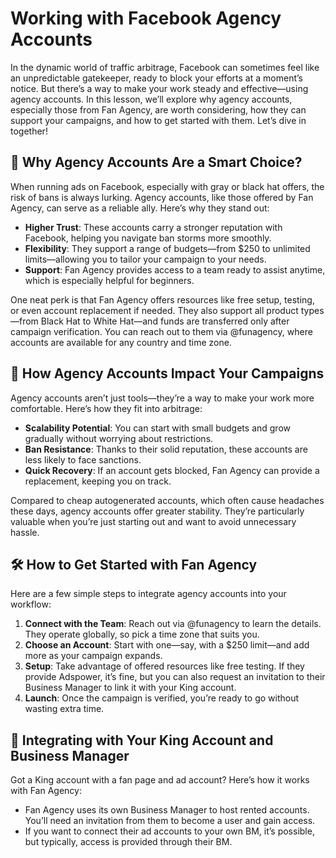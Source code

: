 # Working with Facebook Agency Accounts

In the dynamic world of traffic arbitrage, Facebook can sometimes feel like an unpredictable gatekeeper, ready to block your efforts at a moment’s notice. But there’s a way to make your work steady and effective—using agency accounts. In this lesson, we’ll explore why agency accounts, especially those from Fan Agency, are worth considering, how they can support your campaigns, and how to get started with them. Let’s dive in together\!


## 🌱 Why Agency Accounts Are a Smart Choice?

When running ads on Facebook, especially with gray or black hat offers, the risk of bans is always lurking. Agency accounts, like those offered by Fan Agency, can serve as a reliable ally. Here’s why they stand out:

* **Higher Trust**: These accounts carry a stronger reputation with Facebook, helping you navigate ban storms more smoothly.  
* **Flexibility**: They support a range of budgets—from $250 to unlimited limits—allowing you to tailor your campaign to your needs.  
* **Support**: Fan Agency provides access to a team ready to assist anytime, which is especially helpful for beginners.

One neat perk is that Fan Agency offers resources like free setup, testing, or even account replacement if needed. They also support all product types—from Black Hat to White Hat—and funds are transferred only after campaign verification. You can reach out to them via @funagency, where accounts are available for any country and time zone.


## 🎯 How Agency Accounts Impact Your Campaigns

Agency accounts aren’t just tools—they’re a way to make your work more comfortable. Here’s how they fit into arbitrage:

* **Scalability Potential**: You can start with small budgets and grow gradually without worrying about restrictions.  
* **Ban Resistance**: Thanks to their solid reputation, these accounts are less likely to face sanctions.  
* **Quick Recovery**: If an account gets blocked, Fan Agency can provide a replacement, keeping you on track.

Compared to cheap autogenerated accounts, which often cause headaches these days, agency accounts offer greater stability. They’re particularly valuable when you’re just starting out and want to avoid unnecessary hassle.


## 🛠️ How to Get Started with Fan Agency

Here are a few simple steps to integrate agency accounts into your workflow:

1. **Connect with the Team**: Reach out via @funagency to learn the details. They operate globally, so pick a time zone that suits you.  
2. **Choose an Account**: Start with one—say, with a $250 limit—and add more as your campaign expands.  
3. **Setup**: Take advantage of offered resources like free testing. If they provide Adspower, it’s fine, but you can also request an invitation to their Business Manager to link it with your King account.  
4. **Launch**: Once the campaign is verified, you’re ready to go without wasting extra time.


## 🔗 Integrating with Your King Account and Business Manager

Got a King account with a fan page and ad account? Here’s how it works with Fan Agency:

* Fan Agency uses its own Business Manager to host rented accounts. You’ll need an invitation from them to become a user and gain access.  
* If you want to connect their ad accounts to your own BM, it’s possible, but typically, access is provided through their BM.


